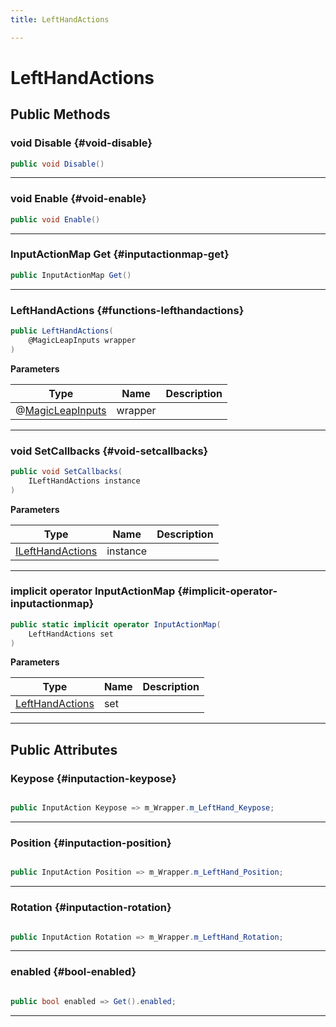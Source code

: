 ```yaml
---
title: LeftHandActions

---
```


# LeftHandActions










## Public Methods

### void Disable {#void-disable}

```csharp
public void Disable()
```






-----------

### void Enable {#void-enable}

```csharp
public void Enable()
```






-----------

### InputActionMap Get {#inputactionmap-get}

```csharp
public InputActionMap Get()
```






-----------

###  LeftHandActions {#functions-lefthandactions}

```csharp
public LeftHandActions(
    @MagicLeapInputs wrapper
)
```


**Parameters**

| Type | Name  | Description  | 
|--|--|--|
| @[MagicLeapInputs](/unity-api/api/Classes/MagicLeapInputs/MagicLeapInputs.md) |wrapper||






-----------

### void SetCallbacks {#void-setcallbacks}

```csharp
public void SetCallbacks(
    ILeftHandActions instance
)
```


**Parameters**

| Type | Name  | Description  | 
|--|--|--|
| [ILeftHandActions](/unity-api/api/Classes/MagicLeapInputs/MagicLeapInputs.ILeftHandActions.md) |instance||






-----------

### implicit operator InputActionMap {#implicit-operator-inputactionmap}

```csharp
public static implicit operator InputActionMap(
    LeftHandActions set
)
```


**Parameters**

| Type | Name  | Description  | 
|--|--|--|
| [LeftHandActions](/unity-api/api/Classes/MagicLeapInputs/MagicLeapInputs.LeftHandActions.md) |set||






-----------

## Public Attributes

### Keypose {#inputaction-keypose}

```csharp

public InputAction Keypose => m_Wrapper.m_LeftHand_Keypose;

```






-----------

### Position {#inputaction-position}

```csharp

public InputAction Position => m_Wrapper.m_LeftHand_Position;

```






-----------

### Rotation {#inputaction-rotation}

```csharp

public InputAction Rotation => m_Wrapper.m_LeftHand_Rotation;

```






-----------

### enabled {#bool-enabled}

```csharp

public bool enabled => Get().enabled;

```






-----------

